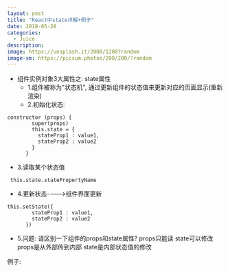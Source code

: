```yaml
---
layout: post
title: "React中state详解+例子"
date: 2018-05-28
categories:
  - Juice
description: 
image: https://unsplash.it/2000/1200?random
image-sm: https://picsum.photos/200/200/?random
---
```


- 组件实例对象3大属性之: state属性
  * 1.组件被称为"状态机", 通过更新组件的状态值来更新对应的页面显示(重新渲染)
  * 2.初始化状态:
```
constructor (props) {
        super(props)
        this.state = {
          stateProp1 : value1,
          stateProp2 : value2
        }
      }
```
  * 3.读取某个状态值
```
 this.state.statePropertyName
```
  * 4.更新状态---->组件界面更新
```
this.setState({
        stateProp1 : value1,
        stateProp2 : value2
      })
```
  * 5.问题: 请区别一下组件的props和state属性?
  props只能读 state可以修改 props是从外部传到内部  state是内部状态值的修改

例子:
